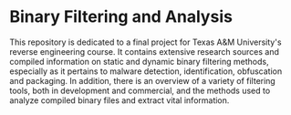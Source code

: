 # Binary Filtering and Analysis
 This repository is dedicated to a final project for Texas A&M University's reverse engineering course.
 It contains extensive research sources and compiled information on static and dynamic binary filtering methods,
 especially as it pertains to malware detection, identification, obfuscation and packaging. In addition, there is an overview of a variety of filtering tools, both in development and commercial, and the methods used to analyze compiled
 binary files and extract vital information.

